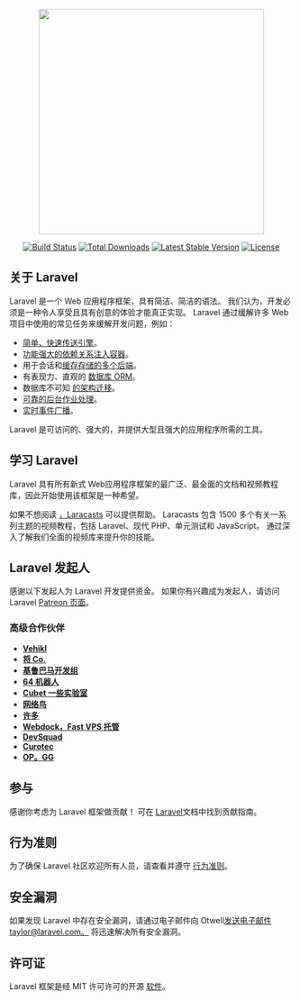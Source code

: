 <p align="center"><a href="https://laravel.com" target="_blank"><img src="https://raw.githubusercontent.com/laravel/art/master/logo-lockup/5%20SVG/2%20CMYK/1%20Full%20Color/laravel-logolockup-cmyk-red.svg" width="400"></a></p>

<p align="center">
<a href="https://travis-ci.org/laravel/framework"><img src="https://travis-ci.org/laravel/framework.svg" alt="Build Status"></a>
<a href="https://packagist.org/packages/laravel/framework"><img src="https://img.shields.io/packagist/dt/laravel/framework" alt="Total Downloads"></a>
<a href="https://packagist.org/packages/laravel/framework"><img src="https://img.shields.io/packagist/v/laravel/framework" alt="Latest Stable Version"></a>
<a href="https://packagist.org/packages/laravel/framework"><img src="https://img.shields.io/packagist/l/laravel/framework" alt="License"></a>
</p>

## <a name="about-laravel"></a>关于 Laravel

Laravel 是一个 Web 应用程序框架，具有简洁、简洁的语法。 我们认为，开发必须是一种令人享受且具有创意的体验才能真正实现。 Laravel 通过缓解许多 Web 项目中使用的常见任务来缓解开发问题，例如：

- [简单、快速传送引擎](https://laravel.com/docs/routing)。
- [功能强大的依赖关系注入容器](https://laravel.com/docs/container)。
- 用于会话和[缓存存储](https://laravel.com/docs/session)[的多个后端](https://laravel.com/docs/cache)。
- 有表现力、直观的 [数据库 ORM](https://laravel.com/docs/eloquent)。
- 数据库不可知 [的架构迁移](https://laravel.com/docs/migrations)。
- [可靠的后台作业处理](https://laravel.com/docs/queues)。
- [实时事件广播](https://laravel.com/docs/broadcasting)。

Laravel 是可访问的、强大的，并提供大型且强大的应用程序所需的工具。

## <a name="learning-laravel"></a>学习 Laravel

Laravel 具有所有新式 Web[](https://laravel.com/docs)应用程序框架的最广泛、最全面的文档和视频教程库，因此开始使用该框架是一种希望。

如果不想阅读 [，Laracasts](https://laracasts.com) 可以提供帮助。 Laracasts 包含 1500 多个有关一系列主题的视频教程，包括 Laravel、现代 PHP、单元测试和 JavaScript。 通过深入了解我们全面的视频库来提升你的技能。

## <a name="laravel-sponsors"></a>Laravel 发起人

感谢以下发起人为 Laravel 开发提供资金。 如果你有兴趣成为发起人，请访问 Laravel [Patreon 页面](https://patreon.com/taylorotwell)。

### <a name="premium-partners"></a>高级合作伙伴

- **[Vehikl](https://vehikl.com/)**
- **[将 Co.](https://tighten.co)**
- **[基鲁巴马开发组](https://kirschbaumdevelopment.com)**
- **[64 机器人](https://64robots.com)**
- **[Cubet 一些实验室](https://cubettech.com)**
- **[网络鸟](https://cyber-duck.co.uk)**
- **[许多](https://www.many.co.uk)**
- **[Webdock，Fast VPS 托管](https://www.webdock.io/en)**
- **[DevSquad](https://devsquad.com)**
- **[Curotec](https://www.curotec.com/)**
- **[OP。GG](https://op.gg)**

## <a name="contributing"></a>参与

感谢你考虑为 Laravel 框架做贡献！ 可在 [Laravel](https://laravel.com/docs/contributions)文档中找到贡献指南。

## <a name="code-of-conduct"></a>行为准则

为了确保 Laravel 社区欢迎所有人员，请查看并遵守 [行为准则](https://laravel.com/docs/contributions#code-of-conduct)。

## <a name="security-vulnerabilities"></a>安全漏洞

如果发现 Laravel 中存在安全漏洞，请通过电子邮件向 Otwell[发送电子邮件taylor@laravel.com。](mailto:taylor@laravel.com) 将迅速解决所有安全漏洞。

## <a name="license"></a>许可证

Laravel 框架是经 MIT 许可许可的开源 [软件](https://opensource.org/licenses/MIT)。
